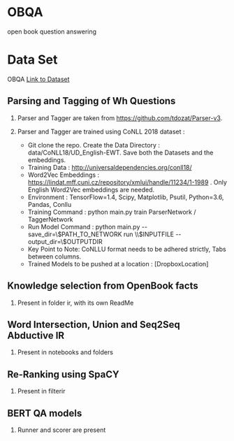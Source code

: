 # OBQA
open book question answering



# Data Set
OBQA 
[Link to Dataset](https://leaderboard.allenai.org/open_book_qa/submissions/about)


## Parsing and Tagging of Wh Questions
1. Parser and Tagger are taken from https://github.com/tdozat/Parser-v3.
2. Parser and Tagger are trained using CoNLL 2018 dataset :

    * Git clone the repo. Create the Data Directory : data/CoNLL18/UD_English-EWT. Save both the Datasets and the embeddings.
    * Training Data : http://universaldependencies.org/conll18/
    * Word2Vec Embeddings : https://lindat.mff.cuni.cz/repository/xmlui/handle/11234/1-1989 . Only English Word2Vec embeddings are needed.
    * Environment : TensorFlow=1.4, Scipy, Matplotlib, Psutil, Python=3.6, Pandas, Conllu
    * Training Command : python main.py train ParserNetwork / TaggerNetwork
    * Run Model Command : python main.py --save_dir=\\$PATH_TO_NETWORK run \\$INPUTFILE --output_dir=\\$OUTPUTDIR
    * Key Point to Note: CoNLLU format needs to be adhered strictly, Tabs between columns.
    * Trained Models to be pushed at a location : [DropboxLocation]
    
## Knowledge selection from OpenBook facts
1. Present in folder ir, with its own ReadMe
    
## Word Intersection, Union and Seq2Seq Abductive IR 
1. Present in notebooks and folders

## Re-Ranking using SpaCY
1. Present in filterir

## BERT QA models
1. Runner and scorer are present



